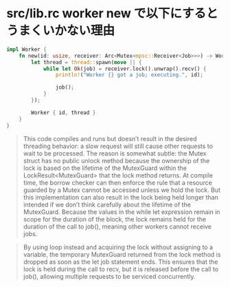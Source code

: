 
# src/lib.rc worker new で以下にするとうまくいかない理由

```rust
impl Worker {
    fn new(id: usize, receiver: Arc<Mutex<mpsc::Receiver<Job>>>) -> Worker {
        let thread = thread::spawn(move || {
            while let Ok(job) = receiver.lock().unwrap().recv() {
                println!("Worker {} got a job; executing.", id);

                job();
            }
        });

        Worker { id, thread }
    }
}
```

> This code compiles and runs but doesn’t result in the desired threading behavior: a slow request will still cause other requests to wait to be processed. The reason is somewhat subtle: the Mutex struct has no public unlock method because the ownership of the lock is based on the lifetime of the MutexGuard<T> within the LockResult<MutexGuard<T>> that the lock method returns. At compile time, the borrow checker can then enforce the rule that a resource guarded by a Mutex cannot be accessed unless we hold the lock. But this implementation can also result in the lock being held longer than intended if we don’t think carefully about the lifetime of the MutexGuard<T>. Because the values in the while let expression remain in scope for the duration of the block, the lock remains held for the duration of the call to job(), meaning other workers cannot receive jobs.

> By using loop instead and acquiring the lock without assigning to a variable, the temporary MutexGuard returned from the lock method is dropped as soon as the let job statement ends. This ensures that the lock is held during the call to recv, but it is released before the call to job(), allowing multiple requests to be serviced concurrently.
